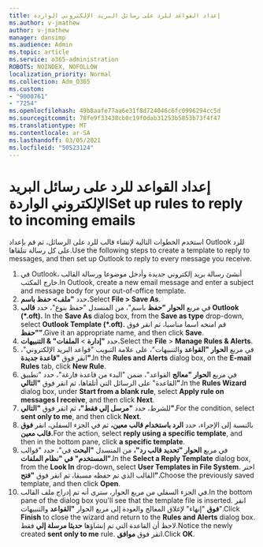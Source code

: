 ```yaml
---
title: إعداد القواعد للرد على رسائل البريد الإلكتروني الواردة
ms.author: v-jmathew
author: v-jmathew
manager: dansimp
ms.audience: Admin
ms.topic: article
ms.service: o365-administration
ROBOTS: NOINDEX, NOFOLLOW
localization_priority: Normal
ms.collection: Adm_O365
ms.custom:
- "9000761"
- "7254"
ms.openlocfilehash: 49b8aafe77aa6e31f8d724046c6fc0996294cc5d
ms.sourcegitcommit: 78fe9f33438cb0c19f0dab31253b5853b73f4f47
ms.translationtype: MT
ms.contentlocale: ar-SA
ms.lasthandoff: 03/05/2021
ms.locfileid: "50523124"
---
```

# <a name="set-up-rules-to-reply-to-incoming-emails"></a><span data-ttu-id="144ae-102">إعداد القواعد للرد على رسائل البريد الإلكتروني الواردة</span><span class="sxs-lookup"><span data-stu-id="144ae-102">Set up rules to reply to incoming emails</span></span>

<span data-ttu-id="144ae-103">استخدم الخطوات التالية لإنشاء قالب للرد على الرسائل، ثم قم بإعداد Outlook للرد على كل رسالة تتلقاها.</span><span class="sxs-lookup"><span data-stu-id="144ae-103">Use the following steps to create a template to reply to messages, and then set up Outlook to reply to every message you receive.</span></span>

1. <span data-ttu-id="144ae-104">في Outlook، أنشئ رسالة بريد إلكتروني جديدة وأدخل موضوعا ورسالة القالب خارج المكتب.</span><span class="sxs-lookup"><span data-stu-id="144ae-104">In Outlook, create a new email message and enter a subject and message body for your out-of-office template.</span></span>
2. <span data-ttu-id="144ae-105">حدد **"ملف> حفظ باسم.**</span><span class="sxs-lookup"><span data-stu-id="144ae-105">Select **File > Save As**.</span></span>
3. <span data-ttu-id="144ae-106">في مربع **الحوار "حفظ** باسم"، من المنسدل "حفظ بنوع"، حدد **قالب Outlook (\*.oft).** </span><span class="sxs-lookup"><span data-stu-id="144ae-106">In the **Save As** dialog box, from the **Save as type** drop-down, select **Outlook Template (\*.oft).**</span></span> <span data-ttu-id="144ae-107">قم امنحه اسما مناسبا، ثم انقر فوق **"حفظ".**</span><span class="sxs-lookup"><span data-stu-id="144ae-107">Give it an appropriate name, and then click **Save**.</span></span>
4. <span data-ttu-id="144ae-108">حدد **"إدارة**  >  **الملفات" & التنبيهات.**</span><span class="sxs-lookup"><span data-stu-id="144ae-108">Select the **File** > **Manage Rules & Alerts**.</span></span>
5. <span data-ttu-id="144ae-109">في مربع **الحوار "القواعد** والتنبيهات"، على علامة التبويب "قواعد البريد الإلكتروني"، انقر فوق  **"قاعدة جديدة".**</span><span class="sxs-lookup"><span data-stu-id="144ae-109">In the **Rules and Alerts** dialog box, on the **E-mail Rules** tab, click **New Rule**.</span></span>
6. <span data-ttu-id="144ae-110">في مربع **الحوار "معالج** القواعد"، ضمن "البدء من قاعدة فارغة"، حدد "تطبيق القاعدة" على الرسائل التي أتلقاها، ثم انقر فوق  **"التالي".**</span><span class="sxs-lookup"><span data-stu-id="144ae-110">In the **Rules Wizard** dialog box, under **Start from a blank rule**, select **Apply rule on messages I receive**, and then click **Next**.</span></span>
7. <span data-ttu-id="144ae-111">للشرط، حدد **"مرسل إلي فقط"،** ثم انقر فوق **"التالي".**</span><span class="sxs-lookup"><span data-stu-id="144ae-111">For the condition, select **sent only to me**, and then click **Next**.</span></span>
8. <span data-ttu-id="144ae-112">بالنسبة إلى الإجراء، حدد **الرد باستخدام قالب معين،** ثم في الجزء السفلي، انقر **فوق قالب معين.**</span><span class="sxs-lookup"><span data-stu-id="144ae-112">For the action, select **reply using a specific template**, and then in the bottom pane, click **a specific template**.</span></span>
9. <span data-ttu-id="144ae-113">في مربع **الحوار "تحديد قالب رد"،** من المنسدل **"البحث** في"، حدد "قوالب **المستخدم" في "نظام الملفات".**</span><span class="sxs-lookup"><span data-stu-id="144ae-113">In the **Select a Reply Template** dialog box, from the **Look In** drop-down, select **User Templates in File System**.</span></span> <span data-ttu-id="144ae-114">اختر القالب الذي تم حفظه مسبقا، ثم انقر فوق **"فتح".**</span><span class="sxs-lookup"><span data-stu-id="144ae-114">Choose the previously saved template, and then click **Open**.</span></span>
10. <span data-ttu-id="144ae-115">في الجزء السفلي من مربع الحوار، سترى أنه تم إدراج ملف القالب.</span><span class="sxs-lookup"><span data-stu-id="144ae-115">In the bottom pane of the dialog box you'll see that the template file is inserted.</span></span> <span data-ttu-id="144ae-116">انقر **فوق** "إنهاء" لإغلاق المعالج والعودة إلى مربع الحوار **"القواعد** والتنبيهات".</span><span class="sxs-lookup"><span data-stu-id="144ae-116">Click **Finish** to close the wizard and return to the **Rules and Alerts** dialog box.</span></span> <span data-ttu-id="144ae-117">لاحظ أن القاعدة التي تم إنشاؤها **حديثا مرسلة إلي** فقط.</span><span class="sxs-lookup"><span data-stu-id="144ae-117">Notice the newly created **sent only to me** rule.</span></span> <span data-ttu-id="144ae-118">انقر فوق **موافق**.</span><span class="sxs-lookup"><span data-stu-id="144ae-118">Click **OK**.</span></span>
